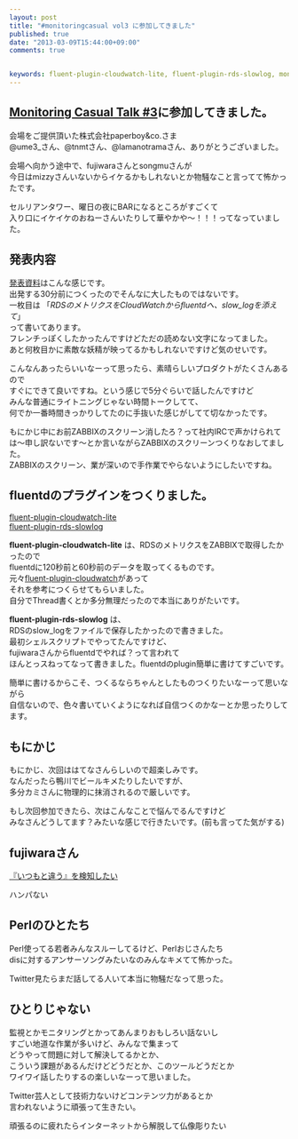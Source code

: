 ```yaml
---
layout: post
title: "#monitoringcasual vol3 に参加してきました"
published: true
date: "2013-03-09T15:44:00+09:00"
comments: true


keywords: fluent-plugin-cloudwatch-lite, fluent-plugin-rds-slowlog, monitoringcasual
---
```


## [Monitoring Casual Talk #3](http://www.zusaar.com/event/521056)に参加してきました。  

会場をご提供頂いた株式会社paperboy&co.さま  
@ume3_さん、@tnmtさん、@lamanotramaさん、ありがとうございました。  
  
会場へ向かう途中で、fujiwaraさんとsongmuさんが  
今日はmizzyさんいないからイケるかもしれないとか物騒なこと言ってて怖かったです。  
  
セルリアンタワー、曜日の夜にBARになるところがすごくて  
入り口にイケイケのおねーさんいたりして華やかや〜！！！ってなっていました。  
  
## 発表内容

[発表資料](http://www.slideshare.net/KenjiNaito/monitoringcasual-vol3)はこんな感じです。  
出発する30分前につくったのでそんなに大したものではないです。  
一枚目は 「*RDSのメトリクスをCloudWatchからfluentdへ、slow_logを添えて*」  
って書いてあります。  
フレンチっぽくしたかったんですけどただの読めない文字になってました。  
あと何枚目かに素敵な妖精が映ってるかもしれないですけど気のせいです。  

こんなんあったらいいなーって思ったら、素晴らしいプロダクトがたくさんあるので  
すぐにできて良いですね。という感じで5分ぐらいで話したんですけど  
みんな普通にライトニングじゃない時間トークしてて、  
何でか一番時間きっかりしてたのに手抜いた感じがしてて切なかったです。  
  

もにかじ中にお前ZABBIXのスクリーン消したろ？って社内IRCで声かけられて  
は〜申し訳ないです〜とか言いながらZABBIXのスクリーンつくりなおしてました。  
ZABBIXのスクリーン、業が深いので手作業でやらないようにしたいですね。  
  
## fluentdのプラグインをつくりました。  

[fluent-plugin-cloudwatch-lite](https://rubygems.org/gems/fluent-plugin-cloudwatch-lite)  
[fluent-plugin-rds-slowlog](https://rubygems.org/gems/fluent-plugin-rds-slowlog)  

**fluent-plugin-cloudwatch-lite** は、RDSのメトリクスをZABBIXで取得したかったので  
fluentdに120秒前と60秒前のデータを取ってくるものです。  
元々[fluent-plugin-cloudwatch](https://github.com/yunomu/fluent-plugin-cloudwatch)があって  
それを参考につくらせてもらいました。  
自分でThread書くとか多分無理だったので本当にありがたいです。  
  
**fluent-plugin-rds-slowlog** は、  
RDSのslow_logをファイルで保存したかったので書きました。  
最初シェルスクリプトでやってたんですけど、  
fujiwaraさんからfluentdでやれば？って言われて  
ほんとっスねってなって書きました。fluentdのplugin簡単に書けてすごいです。  
  
簡単に書けるからこそ、つくるならちゃんとしたものつくりたいなーって思いながら  
自信ないので、色々書いていくようになれば自信つくのかなーとか思ったりしてます。  
  
## もにかじ

もにかじ、次回ははてなさんらしいので超楽しみです。  
なんだったら鴨川でビールキメたりしたいですが、  
多分カミさんに物理的に抹消されるので厳しいです。  
  
もし次回参加できたら、次はこんなことで悩んでるんですけど  
みなさんどうしてます？みたいな感じで行きたいです。(前も言ってた気がする)  
  
## fujiwaraさん

[『いつもと違う』を検知したい](http://dl.dropbox.com/u/224433/monitoring_casual_3/index.html#1)  
  
ハンパない

## Perlのひとたち

Perl使ってる若者みんなスルーしてるけど、Perlおじさんたち  
disに対するアンサーソングみたいなのみんなキメてて怖かった。  
  
Twitter見たらまだ話してる人いて本当に物騒だなって思った。  

## ひとりじゃない

監視とかモニタリングとかってあんまりおもしろい話ないし  
すごい地道な作業が多いけど、みんなで集まって  
どうやって問題に対して解決してるかとか、  
こういう課題があるんだけどどうだとか、このツールどうだとか  
ワイワイ話したりするの楽しいなーって思いました。  
  
Twitter芸人として技術力ないけどコンテンツ力があるとか  
言われないように頑張って生きたい。  
  
頑張るのに疲れたらインターネットから解脱して仏像彫りたい
